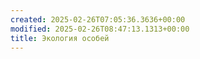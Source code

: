```yaml
---
created: 2025-02-26T07:05:36.3636+00:00
modified: 2025-02-26T08:47:13.1313+00:00
title: Экология особей
---
```

